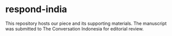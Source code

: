 # respond-india
This repository hosts our piece and its supporting materials. The manuscript was submitted to The Conversation Indonesia for editorial review.
